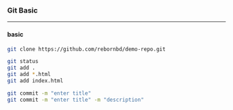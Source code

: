 ### Git Basic
-------------

#### basic
```bash
git clone https://github.com/rebornbd/demo-repo.git

git status
git add .
git add *.html
git add index.html

git commit -m "enter title"
git commit -m "enter title" -m "description"


```
